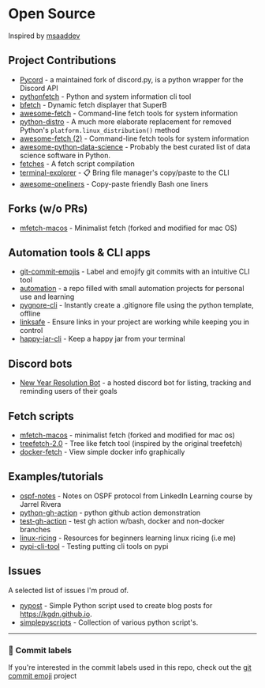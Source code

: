 # Open Source

Inspired by [msaaddev](https://github.com/msaaddev/open-source)

## Project Contributions
- [Pycord](https://github.com/Pycord-Development/pycord/pull/1146) - a maintained fork of discord.py, is a python wrapper for the Discord API  
- [pythonfetch](https://github.com/beucismis/pythonfetch/pull/5) - Python and system information cli tool 
- [bfetch](https://github.com/NNBnh/bfetch/pull/7#issuecomment-1171510161) - Dynamic fetch displayer that SuperB
- [awesome-fetch](https://github.com/beucismis/awesome-fetch/pull/30#event-6923011307) - Command-line fetch tools for system information
- [python-distro](https://github.com/python-distro/distro/pull/343#pullrequestreview-1043990401) - A much more elaborate replacement for removed Python's `platform.linux_distribution()` method
- [awesome-fetch (2)](https://github.com/beucismis/awesome-fetch/pull/34#event-7107760142) - Command-line fetch tools for system information
- [awesome-python-data-science](https://github.com/krzjoa/awesome-python-data-science/pull/37) - Probably the best curated list of data science software in Python.  
- [fetches](https://github.com/TorchedSammy/fetches/pull/9) - A fetch script compilation  
- [terminal-explorer](https://github.com/NNBnh/terminal-explorer/pull/2) - 📋 Bring file manager's copy/paste to the CLI  
- [awesome-oneliners](https://github.com/cristaloleg/awesome-oneliners/pull/6#event-7355312873) - Copy-paste friendly Bash one liners  

## Forks (w/o PRs)
- [mfetch-macos](https://github.com/TechWiz-3/mfetch-macos) - Minimalist fetch (forked and modified for mac OS)  

## Automation tools & CLI apps
- [git-commit-emojis](https://github.com/TechWiz-3/git-commit-emojis) - Label and emojify git commits with an intuitive CLI tool  
- [automation](https://github.com/TechWiz-3/automation) - a repo filled with small automation projects for personal use and learning  
- [pygnore-cli](https://github.com/TechWiz-3/pygnore-cli) - Instantly create a .gitignore file using the python template, offline
- [linksafe](https://github.com/TechWiz-3/linksafe) - Ensure links in your project are working while keeping you in control   
- [happy-jar-cli](https://github.com/TechWiz-3/happy-jar-cli) - Keep a happy jar from your terminal  

## Discord bots
- [New Year Resolution Bot](https://github.com/TechWiz-3/newYearResolutionBot) - a hosted discord bot for listing, tracking and reminding users of their goals  

## Fetch scripts
- [mfetch-macos](https://github.com/techwiz-3/mfetch-macos) - minimalist fetch (forked and modified for mac os)  
- [treefetch-2.0](https://github.com/TechWiz-3/treefetch-2.0) - Tree like fetch tool (inspired by the original treefetch) 
- [docker-fetch](https://github.com/TechWiz-3/docker-fetch) - View simple docker info graphically  

## Examples/tutorials
- [ospf-notes](https://github.com/TechWiz-3/ospf-notes) - Notes on OSPF protocol from LinkedIn Learning course by Jarrel Rivera  
- [python-gh-action](https://github.com/TechWiz-3/python-gh-action) - python github action demonstration
- [test-gh-action](https://github.com/TechWiz-3/test-gh-action) - test gh action w/bash, docker and non-docker branches
- [linux-ricing](https://github.com/TechWiz-3/linux-ricing) - Resources for beginners learning linux ricing (i.e me)  
- [pypi-cli-tool](https://github.com/TechWiz-3/pypi-cli-tool) - Testing putting cli tools on pypi  

## Issues
A selected list of issues I'm proud of.  

- [pypost](https://github.com/kgdn/pypost/issues/2#issuecomment-1172889738) - Simple Python script used to create blog posts for https://kgdn.github.io.
- [simplepyscripts](https://github.com/gil9red/SimplePyScripts/issues/15) - Collection of various python script's. 

---
### 🎉 Commit labels
If you're interested in the commit labels used in this repo, check out the [git commit emoji](https://github.com/TechWiz-3/git-commit-emojis) project
